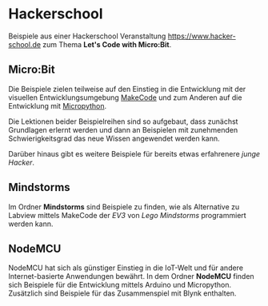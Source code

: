 # Hackerschool

Beispiele aus einer Hackerschool Veranstaltung https://www.hacker-school.de
zum Thema __Let's Code with Micro:Bit__. 

## Micro:Bit
Die Beispiele zielen teilweise auf den Einstieg in die Entwicklung mit der visuellen Entwicklungsumgebung [MakeCode](https://www.microsoft.com/en-us/makecode "MakeCode") und zum Anderen auf die Entwicklung mit [Micropython](http://micropython.org "Micropython").

Die Lektionen beider Beispielreihen sind so aufgebaut, dass zunächst Grundlagen erlernt werden und dann an Beispielen mit zunehmenden Schwierigkeitsgrad das neue Wissen angewendet werden kann.

Darüber hinaus gibt es weitere Beispiele für bereits etwas erfahrenere _junge Hacker_. 

## Mindstorms 
Im Ordner __Mindstorms__ sind Beispiele zu finden, wie als Alternative zu Labview mittels MakeCode der _EV3_ von _Lego Mindstorms_ programmiert werden kann.

## NodeMCU

NodeMCU hat sich als günstiger Einstieg in die IoT-Welt und für andere Internet-basierte Anwendungen bewährt. In dem Ordner __NodeMCU__ finden sich Beispiele für die Entwicklung mittels Arduino und Micropython. Zusätzlich sind Beispiele für das Zusammenspiel mit Blynk enthalten.
